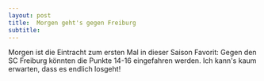 ```yaml
---
layout: post
title:  Morgen geht's gegen Freiburg
subtitle:  
---
```


Morgen ist die Eintracht zum ersten Mal in dieser Saison Favorit: Gegen den SC Freiburg könnten die Punkte 14-16 eingefahren werden. Ich kann's kaum erwarten, dass es endlich losgeht!


